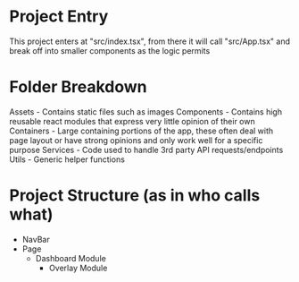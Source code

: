 # Project Entry
This project enters at "src/index.tsx", from there it will call "src/App.tsx" and break off into smaller components as the logic permits

# Folder Breakdown
  Assets - Contains static files such as images
  Components - Contains high reusable react modules that express very little opinion of their own
  Containers - Large containing portions of the app, these often deal with page layout or have strong opinions and only work well for a specific purpose
  Services - Code used to handle 3rd party API requests/endpoints
  Utils - Generic helper functions

# Project Structure (as in who calls what)
  - NavBar
  - Page 
    - Dashboard Module
      - Overlay Module